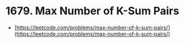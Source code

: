 # 1679. Max Number of K-Sum Pairs

- [https://leetcode.com/problems/max-number-of-k-sum-pairs/](https://leetcode.com/problems/max-number-of-k-sum-pairs/)
